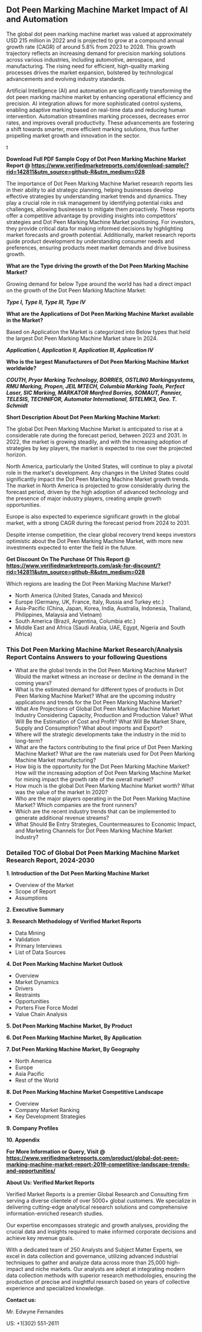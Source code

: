 <h2>Dot Peen Marking Machine Market Impact of AI and Automation</h2><p>The global dot peen marking machine market was valued at approximately USD 215 million in 2022 and is projected to grow at a compound annual growth rate (CAGR) of around 5.8% from 2023 to 2028. This growth trajectory reflects an increasing demand for precision marking solutions across various industries, including automotive, aerospace, and manufacturing. The rising need for efficient, high-quality marking processes drives the market expansion, bolstered by technological advancements and evolving industry standards.</p><p>Artificial Intelligence (AI) and automation are significantly transforming the dot peen marking machine market by enhancing operational efficiency and precision. AI integration allows for more sophisticated control systems, enabling adaptive marking based on real-time data and reducing human intervention. Automation streamlines marking processes, decreases error rates, and improves overall productivity. These advancements are fostering a shift towards smarter, more efficient marking solutions, thus further propelling market growth and innovation in the sector.</p>t</p><p id="" class=""><strong>Download Full PDF Sample Copy of Dot Peen Marking Machine Market Report @ <a href="https://www.verifiedmarketreports.com/download-sample/?rid=142811&utm_source=github-R&utm_medium=028" target="_blank">https://www.verifiedmarketreports.com/download-sample/?rid=142811&utm_source=github-R&utm_medium=028</a></strong></p><p>The importance of&nbsp;Dot Peen Marking Machine Market research reports lies in their ability to aid strategic planning, helping businesses develop effective strategies by understanding market trends and dynamics. They play a crucial role in risk management by identifying potential risks and challenges, allowing businesses to mitigate them proactively. These reports offer a competitive advantage by providing insights into competitors' strategies and Dot Peen Marking Machine Market positioning. For investors, they provide critical data for making informed decisions by highlighting market forecasts and growth potential. Additionally, market research reports guide product development by understanding consumer needs and preferences, ensuring products meet market demands and drive business growth.</p><p><strong>What are the&nbsp;Type driving the growth of the Dot Peen Marking Machine Market?</strong></p><p id="" class="">Growing demand for below Type around the world has had a direct impact on the growth of the Dot Peen Marking Machine Market:</p><em><strong>Type I, Type II, Type III, Type IV</strong></em></p><strong>What are the&nbsp;Applications&nbsp;of Dot Peen Marking Machine Market available in the Market?</strong></p><p id="" class="">Based on Application the Market is categorized into Below types that held the largest Dot Peen Marking Machine Market share In 2024.</p><em><strong>Application I, Application II, Application III, Application IV</strong></em></p><strong>Who is the largest Manufacturers of Dot Peen Marking Machine Market worldwide?</strong></p><p><em><strong>COUTH, Pryor Marking Technology, BORRIES, OSTLING Markingsystems, RMU Marking, Propen, JEIL MTECH, Columbia Marking Tools, Perfect Laser, SIC Marking, MARKATOR Manfred Borries, SOMAUT, Pannier, TELESIS, TECHNIFOR, Automator International, SITELMK3, Geo. T. Schmidt</strong></em></p><p id="" class=""><strong>Short Description About Dot Peen Marking Machine Market:</strong></p><p>The global Dot Peen Marking Machine Market is anticipated to rise at a considerable rate during the forecast period, between 2023 and 2031. In 2022, the market is growing steadily, and with the increasing adoption of strategies by key players, the market is expected to rise over the projected horizon.</p><p>North America, particularly the United States, will continue to play a pivotal role in the market's development. Any changes in the United States could significantly impact the Dot Peen Marking Machine Market growth trends. The market in North America is projected to grow considerably during the forecast period, driven by the high adoption of advanced technology and the presence of major industry players, creating ample growth opportunities.</p><p>Europe is also expected to experience significant growth in the global market, with a strong CAGR during the forecast period from 2024 to 2031.</p><p>Despite intense competition, the clear global recovery trend keeps investors optimistic about the Dot Peen Marking Machine Market, with more new investments expected to enter the field in the future.</p><p id="" class=""><strong>Get Discount On The Purchase Of This Report @ <a href="https://www.verifiedmarketreports.com/ask-for-discount/?rid=142811&utm_source=github-R&utm_medium=028" target="_blank">https://www.verifiedmarketreports.com/ask-for-discount/?rid=142811&utm_source=github-R&utm_medium=028</a></strong></p>Which regions are leading the Dot Peen Marking Machine Market?</p><ul><li>North America (United States, Canada and Mexico)</li><li>Europe (Germany, UK, France, Italy, Russia and Turkey etc.)</li><li>Asia-Pacific (China, Japan, Korea, India, Australia, Indonesia, Thailand, Philippines, Malaysia and Vietnam)</li><li>South America (Brazil, Argentina, Columbia etc.)</li><li>Middle East and Africa (Saudi Arabia, UAE, Egypt, Nigeria and South Africa)</li></ul><h3 id="" class="">This Dot Peen Marking Machine Market Research/Analysis Report Contains Answers to your following Questions</h3><ul><li>What are the global trends in the Dot Peen Marking Machine Market? Would the market witness an increase or decline in the demand in the coming years?</li><li>What is the estimated demand for different types of products in Dot Peen Marking Machine Market? What are the upcoming industry applications and trends for the Dot Peen Marking Machine Market?</li><li>What Are Projections of Global Dot Peen Marking Machine Market Industry Considering Capacity, Production and Production Value? What Will Be the Estimation of Cost and Profit? What Will Be Market Share, Supply and Consumption? What about imports and Export?</li><li>Where will the strategic developments take the industry in the mid to long-term?</li><li>What are the factors contributing to the final price of Dot Peen Marking Machine Market? What are the raw materials used for Dot Peen Marking Machine Market manufacturing?</li><li>How big is the opportunity for the Dot Peen Marking Machine Market? How will the increasing adoption of Dot Peen Marking Machine Market for mining impact the growth rate of the overall market?</li><li>How much is the global Dot Peen Marking Machine Market worth? What was the value of the market In 2020?</li><li>Who are the major players operating in the Dot Peen Marking Machine Market? Which companies are the front runners?</li><li>Which are the recent industry trends that can be implemented to generate additional revenue streams?</li><li>What Should Be Entry Strategies, Countermeasures to Economic Impact, and Marketing Channels for Dot Peen Marking Machine Market Industry?</li></ul><h3 id="" class="">Detailed TOC of Global Dot Peen Marking Machine Market Research Report, 2024-2030</h3><p id="" class=""><strong>1. Introduction of the Dot Peen Marking Machine Market</strong></p><ul><li>Overview of the Market</li><li>Scope of Report</li><li>Assumptions</li></ul><p id="" class=""><strong>2. Executive Summary</strong></p><p id="" class=""><strong>3. Research Methodology of Verified Market Reports</strong></p><ul><li>Data Mining</li><li>Validation</li><li>Primary Interviews</li><li>List of Data Sources</li></ul><p id="" class=""><strong>4. Dot Peen Marking Machine Market Outlook</strong></p><ul><li>Overview</li><li>Market Dynamics</li><li>Drivers</li><li>Restraints</li><li>Opportunities</li><li>Porters Five Force Model</li><li>Value Chain Analysis</li></ul><p id="" class=""><strong>5. Dot Peen Marking Machine Market, By Product</strong></p><p id="" class=""><strong>6. Dot Peen Marking Machine Market, By Application</strong></p><p id="" class=""><strong>7. Dot Peen Marking Machine Market, By Geography</strong></p><ul><li>North America</li><li>Europe</li><li>Asia Pacific</li><li>Rest of the World</li></ul><p id="" class=""><strong>8. Dot Peen Marking Machine Market Competitive Landscape</strong></p><ul><li>Overview</li><li>Company Market Ranking</li><li>Key Development Strategies</li></ul><p id="" class=""><strong>9. Company Profiles</strong></p><p id="" class=""><strong>10. Appendix</strong></p><p id="" class=""><strong>For More Information or Query, Visit @ <a href="https://www.verifiedmarketreports.com/product/global-dot-peen-marking-machine-market-report-2019-competitive-landscape-trends-and-opportunities/" target="_blank">https://www.verifiedmarketreports.com/product/global-dot-peen-marking-machine-market-report-2019-competitive-landscape-trends-and-opportunities/</a></strong></p><p id="" class=""><strong>About Us: Verified Market Reports</strong></p><p id="" class="">Verified Market Reports is a premier Global Research and Consulting firm serving a diverse clientele of over 5000+ global customers. We specialize in delivering cutting-edge analytical research solutions and comprehensive information-enriched research studies.</p><p id="" class="">Our expertise encompasses strategic and growth analyses, providing the crucial data and insights required to make informed corporate decisions and achieve key revenue goals.</p><p id="" class="">With a dedicated team of 250 Analysts and Subject Matter Experts, we excel in data collection and governance, utilizing advanced industrial techniques to gather and analyze data across more than 25,000 high-impact and niche markets. Our analysts are adept at integrating modern data collection methods with superior research methodologies, ensuring the production of precise and insightful research based on years of collective experience and specialized knowledge.</p><p id="" class=""><strong>Contact us:</strong></p><p id="" class="">Mr. Edwyne Fernandes</p><p id="" class="">US: +1(302) 551-2611</p>
